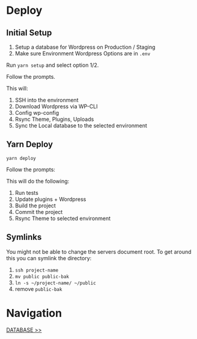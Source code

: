 # Deploy

## Initial Setup

1. Setup a database for Wordpress on Production / Staging
2. Make sure Environment Wordpress Options are in `.env`

Run `yarn setup` and select option 1/2.

Follow the prompts.

This will:

1. SSH into the environment
2. Download Wordpress via WP-CLI
3. Config wp-config
4. Rsync Theme, Plugins, Uploads
5. Sync the Local database to the selected environment

## Yarn Deploy

`yarn deploy`

Follow the prompts:

This will do the following:

1. Run tests
2. Update plugins + Wordpress
3. Build the project
4. Commit the project
5. Rsync Theme to selected environment

## Symlinks

You might not be able to change the servers document root. To get around this you can symlink the directory:

1. `ssh project-name`
2. `mv public public-bak`
3. `ln -s ~/project-name/ ~/public`
4. remove `public-bak`

# Navigation

[DATABASE >>](database.md)
